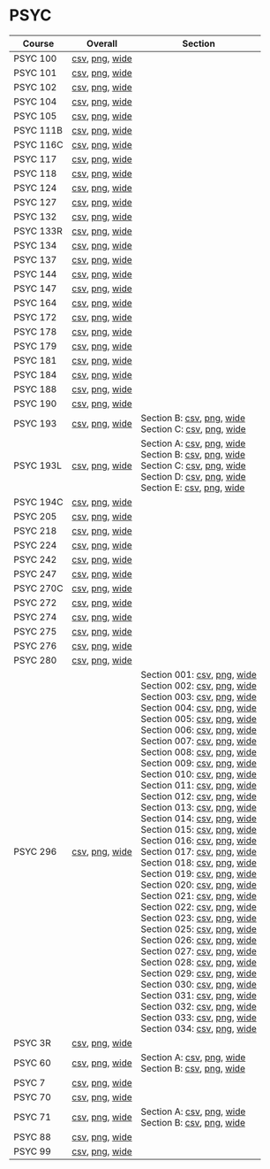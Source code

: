 # PSYC

| Course | Overall | Section |
| ------ | ------- | ------- |
| PSYC 100 | [csv](https://github.com/UCSD-Historical-Enrollment-Data/2024Spring/blob/main/overall/PSYC%20100.csv), [png](https://raw.githubusercontent.com/UCSD-Historical-Enrollment-Data/2024Spring/main/plot_overall/PSYC%20100.png), [wide](https://raw.githubusercontent.com/UCSD-Historical-Enrollment-Data/2024Spring/main/plot_overall_wide/PSYC%20100.png) |  |
| PSYC 101 | [csv](https://github.com/UCSD-Historical-Enrollment-Data/2024Spring/blob/main/overall/PSYC%20101.csv), [png](https://raw.githubusercontent.com/UCSD-Historical-Enrollment-Data/2024Spring/main/plot_overall/PSYC%20101.png), [wide](https://raw.githubusercontent.com/UCSD-Historical-Enrollment-Data/2024Spring/main/plot_overall_wide/PSYC%20101.png) |  |
| PSYC 102 | [csv](https://github.com/UCSD-Historical-Enrollment-Data/2024Spring/blob/main/overall/PSYC%20102.csv), [png](https://raw.githubusercontent.com/UCSD-Historical-Enrollment-Data/2024Spring/main/plot_overall/PSYC%20102.png), [wide](https://raw.githubusercontent.com/UCSD-Historical-Enrollment-Data/2024Spring/main/plot_overall_wide/PSYC%20102.png) |  |
| PSYC 104 | [csv](https://github.com/UCSD-Historical-Enrollment-Data/2024Spring/blob/main/overall/PSYC%20104.csv), [png](https://raw.githubusercontent.com/UCSD-Historical-Enrollment-Data/2024Spring/main/plot_overall/PSYC%20104.png), [wide](https://raw.githubusercontent.com/UCSD-Historical-Enrollment-Data/2024Spring/main/plot_overall_wide/PSYC%20104.png) |  |
| PSYC 105 | [csv](https://github.com/UCSD-Historical-Enrollment-Data/2024Spring/blob/main/overall/PSYC%20105.csv), [png](https://raw.githubusercontent.com/UCSD-Historical-Enrollment-Data/2024Spring/main/plot_overall/PSYC%20105.png), [wide](https://raw.githubusercontent.com/UCSD-Historical-Enrollment-Data/2024Spring/main/plot_overall_wide/PSYC%20105.png) |  |
| PSYC 111B | [csv](https://github.com/UCSD-Historical-Enrollment-Data/2024Spring/blob/main/overall/PSYC%20111B.csv), [png](https://raw.githubusercontent.com/UCSD-Historical-Enrollment-Data/2024Spring/main/plot_overall/PSYC%20111B.png), [wide](https://raw.githubusercontent.com/UCSD-Historical-Enrollment-Data/2024Spring/main/plot_overall_wide/PSYC%20111B.png) |  |
| PSYC 116C | [csv](https://github.com/UCSD-Historical-Enrollment-Data/2024Spring/blob/main/overall/PSYC%20116C.csv), [png](https://raw.githubusercontent.com/UCSD-Historical-Enrollment-Data/2024Spring/main/plot_overall/PSYC%20116C.png), [wide](https://raw.githubusercontent.com/UCSD-Historical-Enrollment-Data/2024Spring/main/plot_overall_wide/PSYC%20116C.png) |  |
| PSYC 117 | [csv](https://github.com/UCSD-Historical-Enrollment-Data/2024Spring/blob/main/overall/PSYC%20117.csv), [png](https://raw.githubusercontent.com/UCSD-Historical-Enrollment-Data/2024Spring/main/plot_overall/PSYC%20117.png), [wide](https://raw.githubusercontent.com/UCSD-Historical-Enrollment-Data/2024Spring/main/plot_overall_wide/PSYC%20117.png) |  |
| PSYC 118 | [csv](https://github.com/UCSD-Historical-Enrollment-Data/2024Spring/blob/main/overall/PSYC%20118.csv), [png](https://raw.githubusercontent.com/UCSD-Historical-Enrollment-Data/2024Spring/main/plot_overall/PSYC%20118.png), [wide](https://raw.githubusercontent.com/UCSD-Historical-Enrollment-Data/2024Spring/main/plot_overall_wide/PSYC%20118.png) |  |
| PSYC 124 | [csv](https://github.com/UCSD-Historical-Enrollment-Data/2024Spring/blob/main/overall/PSYC%20124.csv), [png](https://raw.githubusercontent.com/UCSD-Historical-Enrollment-Data/2024Spring/main/plot_overall/PSYC%20124.png), [wide](https://raw.githubusercontent.com/UCSD-Historical-Enrollment-Data/2024Spring/main/plot_overall_wide/PSYC%20124.png) |  |
| PSYC 127 | [csv](https://github.com/UCSD-Historical-Enrollment-Data/2024Spring/blob/main/overall/PSYC%20127.csv), [png](https://raw.githubusercontent.com/UCSD-Historical-Enrollment-Data/2024Spring/main/plot_overall/PSYC%20127.png), [wide](https://raw.githubusercontent.com/UCSD-Historical-Enrollment-Data/2024Spring/main/plot_overall_wide/PSYC%20127.png) |  |
| PSYC 132 | [csv](https://github.com/UCSD-Historical-Enrollment-Data/2024Spring/blob/main/overall/PSYC%20132.csv), [png](https://raw.githubusercontent.com/UCSD-Historical-Enrollment-Data/2024Spring/main/plot_overall/PSYC%20132.png), [wide](https://raw.githubusercontent.com/UCSD-Historical-Enrollment-Data/2024Spring/main/plot_overall_wide/PSYC%20132.png) |  |
| PSYC 133R | [csv](https://github.com/UCSD-Historical-Enrollment-Data/2024Spring/blob/main/overall/PSYC%20133R.csv), [png](https://raw.githubusercontent.com/UCSD-Historical-Enrollment-Data/2024Spring/main/plot_overall/PSYC%20133R.png), [wide](https://raw.githubusercontent.com/UCSD-Historical-Enrollment-Data/2024Spring/main/plot_overall_wide/PSYC%20133R.png) |  |
| PSYC 134 | [csv](https://github.com/UCSD-Historical-Enrollment-Data/2024Spring/blob/main/overall/PSYC%20134.csv), [png](https://raw.githubusercontent.com/UCSD-Historical-Enrollment-Data/2024Spring/main/plot_overall/PSYC%20134.png), [wide](https://raw.githubusercontent.com/UCSD-Historical-Enrollment-Data/2024Spring/main/plot_overall_wide/PSYC%20134.png) |  |
| PSYC 137 | [csv](https://github.com/UCSD-Historical-Enrollment-Data/2024Spring/blob/main/overall/PSYC%20137.csv), [png](https://raw.githubusercontent.com/UCSD-Historical-Enrollment-Data/2024Spring/main/plot_overall/PSYC%20137.png), [wide](https://raw.githubusercontent.com/UCSD-Historical-Enrollment-Data/2024Spring/main/plot_overall_wide/PSYC%20137.png) |  |
| PSYC 144 | [csv](https://github.com/UCSD-Historical-Enrollment-Data/2024Spring/blob/main/overall/PSYC%20144.csv), [png](https://raw.githubusercontent.com/UCSD-Historical-Enrollment-Data/2024Spring/main/plot_overall/PSYC%20144.png), [wide](https://raw.githubusercontent.com/UCSD-Historical-Enrollment-Data/2024Spring/main/plot_overall_wide/PSYC%20144.png) |  |
| PSYC 147 | [csv](https://github.com/UCSD-Historical-Enrollment-Data/2024Spring/blob/main/overall/PSYC%20147.csv), [png](https://raw.githubusercontent.com/UCSD-Historical-Enrollment-Data/2024Spring/main/plot_overall/PSYC%20147.png), [wide](https://raw.githubusercontent.com/UCSD-Historical-Enrollment-Data/2024Spring/main/plot_overall_wide/PSYC%20147.png) |  |
| PSYC 164 | [csv](https://github.com/UCSD-Historical-Enrollment-Data/2024Spring/blob/main/overall/PSYC%20164.csv), [png](https://raw.githubusercontent.com/UCSD-Historical-Enrollment-Data/2024Spring/main/plot_overall/PSYC%20164.png), [wide](https://raw.githubusercontent.com/UCSD-Historical-Enrollment-Data/2024Spring/main/plot_overall_wide/PSYC%20164.png) |  |
| PSYC 172 | [csv](https://github.com/UCSD-Historical-Enrollment-Data/2024Spring/blob/main/overall/PSYC%20172.csv), [png](https://raw.githubusercontent.com/UCSD-Historical-Enrollment-Data/2024Spring/main/plot_overall/PSYC%20172.png), [wide](https://raw.githubusercontent.com/UCSD-Historical-Enrollment-Data/2024Spring/main/plot_overall_wide/PSYC%20172.png) |  |
| PSYC 178 | [csv](https://github.com/UCSD-Historical-Enrollment-Data/2024Spring/blob/main/overall/PSYC%20178.csv), [png](https://raw.githubusercontent.com/UCSD-Historical-Enrollment-Data/2024Spring/main/plot_overall/PSYC%20178.png), [wide](https://raw.githubusercontent.com/UCSD-Historical-Enrollment-Data/2024Spring/main/plot_overall_wide/PSYC%20178.png) |  |
| PSYC 179 | [csv](https://github.com/UCSD-Historical-Enrollment-Data/2024Spring/blob/main/overall/PSYC%20179.csv), [png](https://raw.githubusercontent.com/UCSD-Historical-Enrollment-Data/2024Spring/main/plot_overall/PSYC%20179.png), [wide](https://raw.githubusercontent.com/UCSD-Historical-Enrollment-Data/2024Spring/main/plot_overall_wide/PSYC%20179.png) |  |
| PSYC 181 | [csv](https://github.com/UCSD-Historical-Enrollment-Data/2024Spring/blob/main/overall/PSYC%20181.csv), [png](https://raw.githubusercontent.com/UCSD-Historical-Enrollment-Data/2024Spring/main/plot_overall/PSYC%20181.png), [wide](https://raw.githubusercontent.com/UCSD-Historical-Enrollment-Data/2024Spring/main/plot_overall_wide/PSYC%20181.png) |  |
| PSYC 184 | [csv](https://github.com/UCSD-Historical-Enrollment-Data/2024Spring/blob/main/overall/PSYC%20184.csv), [png](https://raw.githubusercontent.com/UCSD-Historical-Enrollment-Data/2024Spring/main/plot_overall/PSYC%20184.png), [wide](https://raw.githubusercontent.com/UCSD-Historical-Enrollment-Data/2024Spring/main/plot_overall_wide/PSYC%20184.png) |  |
| PSYC 188 | [csv](https://github.com/UCSD-Historical-Enrollment-Data/2024Spring/blob/main/overall/PSYC%20188.csv), [png](https://raw.githubusercontent.com/UCSD-Historical-Enrollment-Data/2024Spring/main/plot_overall/PSYC%20188.png), [wide](https://raw.githubusercontent.com/UCSD-Historical-Enrollment-Data/2024Spring/main/plot_overall_wide/PSYC%20188.png) |  |
| PSYC 190 | [csv](https://github.com/UCSD-Historical-Enrollment-Data/2024Spring/blob/main/overall/PSYC%20190.csv), [png](https://raw.githubusercontent.com/UCSD-Historical-Enrollment-Data/2024Spring/main/plot_overall/PSYC%20190.png), [wide](https://raw.githubusercontent.com/UCSD-Historical-Enrollment-Data/2024Spring/main/plot_overall_wide/PSYC%20190.png) |  |
| PSYC 193 | [csv](https://github.com/UCSD-Historical-Enrollment-Data/2024Spring/blob/main/overall/PSYC%20193.csv), [png](https://raw.githubusercontent.com/UCSD-Historical-Enrollment-Data/2024Spring/main/plot_overall/PSYC%20193.png), [wide](https://raw.githubusercontent.com/UCSD-Historical-Enrollment-Data/2024Spring/main/plot_overall_wide/PSYC%20193.png) | Section B: [csv](https://github.com/UCSD-Historical-Enrollment-Data/2024Spring/blob/main/section/PSYC%20193_B.csv), [png](https://raw.githubusercontent.com/UCSD-Historical-Enrollment-Data/2024Spring/main/plot_section/PSYC%20193_B.png), [wide](https://raw.githubusercontent.com/UCSD-Historical-Enrollment-Data/2024Spring/main/plot_section_wide/PSYC%20193_B.png)<br>Section C: [csv](https://github.com/UCSD-Historical-Enrollment-Data/2024Spring/blob/main/section/PSYC%20193_C.csv), [png](https://raw.githubusercontent.com/UCSD-Historical-Enrollment-Data/2024Spring/main/plot_section/PSYC%20193_C.png), [wide](https://raw.githubusercontent.com/UCSD-Historical-Enrollment-Data/2024Spring/main/plot_section_wide/PSYC%20193_C.png) |
| PSYC 193L | [csv](https://github.com/UCSD-Historical-Enrollment-Data/2024Spring/blob/main/overall/PSYC%20193L.csv), [png](https://raw.githubusercontent.com/UCSD-Historical-Enrollment-Data/2024Spring/main/plot_overall/PSYC%20193L.png), [wide](https://raw.githubusercontent.com/UCSD-Historical-Enrollment-Data/2024Spring/main/plot_overall_wide/PSYC%20193L.png) | Section A: [csv](https://github.com/UCSD-Historical-Enrollment-Data/2024Spring/blob/main/section/PSYC%20193L_A.csv), [png](https://raw.githubusercontent.com/UCSD-Historical-Enrollment-Data/2024Spring/main/plot_section/PSYC%20193L_A.png), [wide](https://raw.githubusercontent.com/UCSD-Historical-Enrollment-Data/2024Spring/main/plot_section_wide/PSYC%20193L_A.png)<br>Section B: [csv](https://github.com/UCSD-Historical-Enrollment-Data/2024Spring/blob/main/section/PSYC%20193L_B.csv), [png](https://raw.githubusercontent.com/UCSD-Historical-Enrollment-Data/2024Spring/main/plot_section/PSYC%20193L_B.png), [wide](https://raw.githubusercontent.com/UCSD-Historical-Enrollment-Data/2024Spring/main/plot_section_wide/PSYC%20193L_B.png)<br>Section C: [csv](https://github.com/UCSD-Historical-Enrollment-Data/2024Spring/blob/main/section/PSYC%20193L_C.csv), [png](https://raw.githubusercontent.com/UCSD-Historical-Enrollment-Data/2024Spring/main/plot_section/PSYC%20193L_C.png), [wide](https://raw.githubusercontent.com/UCSD-Historical-Enrollment-Data/2024Spring/main/plot_section_wide/PSYC%20193L_C.png)<br>Section D: [csv](https://github.com/UCSD-Historical-Enrollment-Data/2024Spring/blob/main/section/PSYC%20193L_D.csv), [png](https://raw.githubusercontent.com/UCSD-Historical-Enrollment-Data/2024Spring/main/plot_section/PSYC%20193L_D.png), [wide](https://raw.githubusercontent.com/UCSD-Historical-Enrollment-Data/2024Spring/main/plot_section_wide/PSYC%20193L_D.png)<br>Section E: [csv](https://github.com/UCSD-Historical-Enrollment-Data/2024Spring/blob/main/section/PSYC%20193L_E.csv), [png](https://raw.githubusercontent.com/UCSD-Historical-Enrollment-Data/2024Spring/main/plot_section/PSYC%20193L_E.png), [wide](https://raw.githubusercontent.com/UCSD-Historical-Enrollment-Data/2024Spring/main/plot_section_wide/PSYC%20193L_E.png) |
| PSYC 194C | [csv](https://github.com/UCSD-Historical-Enrollment-Data/2024Spring/blob/main/overall/PSYC%20194C.csv), [png](https://raw.githubusercontent.com/UCSD-Historical-Enrollment-Data/2024Spring/main/plot_overall/PSYC%20194C.png), [wide](https://raw.githubusercontent.com/UCSD-Historical-Enrollment-Data/2024Spring/main/plot_overall_wide/PSYC%20194C.png) |  |
| PSYC 205 | [csv](https://github.com/UCSD-Historical-Enrollment-Data/2024Spring/blob/main/overall/PSYC%20205.csv), [png](https://raw.githubusercontent.com/UCSD-Historical-Enrollment-Data/2024Spring/main/plot_overall/PSYC%20205.png), [wide](https://raw.githubusercontent.com/UCSD-Historical-Enrollment-Data/2024Spring/main/plot_overall_wide/PSYC%20205.png) |  |
| PSYC 218 | [csv](https://github.com/UCSD-Historical-Enrollment-Data/2024Spring/blob/main/overall/PSYC%20218.csv), [png](https://raw.githubusercontent.com/UCSD-Historical-Enrollment-Data/2024Spring/main/plot_overall/PSYC%20218.png), [wide](https://raw.githubusercontent.com/UCSD-Historical-Enrollment-Data/2024Spring/main/plot_overall_wide/PSYC%20218.png) |  |
| PSYC 224 | [csv](https://github.com/UCSD-Historical-Enrollment-Data/2024Spring/blob/main/overall/PSYC%20224.csv), [png](https://raw.githubusercontent.com/UCSD-Historical-Enrollment-Data/2024Spring/main/plot_overall/PSYC%20224.png), [wide](https://raw.githubusercontent.com/UCSD-Historical-Enrollment-Data/2024Spring/main/plot_overall_wide/PSYC%20224.png) |  |
| PSYC 242 | [csv](https://github.com/UCSD-Historical-Enrollment-Data/2024Spring/blob/main/overall/PSYC%20242.csv), [png](https://raw.githubusercontent.com/UCSD-Historical-Enrollment-Data/2024Spring/main/plot_overall/PSYC%20242.png), [wide](https://raw.githubusercontent.com/UCSD-Historical-Enrollment-Data/2024Spring/main/plot_overall_wide/PSYC%20242.png) |  |
| PSYC 247 | [csv](https://github.com/UCSD-Historical-Enrollment-Data/2024Spring/blob/main/overall/PSYC%20247.csv), [png](https://raw.githubusercontent.com/UCSD-Historical-Enrollment-Data/2024Spring/main/plot_overall/PSYC%20247.png), [wide](https://raw.githubusercontent.com/UCSD-Historical-Enrollment-Data/2024Spring/main/plot_overall_wide/PSYC%20247.png) |  |
| PSYC 270C | [csv](https://github.com/UCSD-Historical-Enrollment-Data/2024Spring/blob/main/overall/PSYC%20270C.csv), [png](https://raw.githubusercontent.com/UCSD-Historical-Enrollment-Data/2024Spring/main/plot_overall/PSYC%20270C.png), [wide](https://raw.githubusercontent.com/UCSD-Historical-Enrollment-Data/2024Spring/main/plot_overall_wide/PSYC%20270C.png) |  |
| PSYC 272 | [csv](https://github.com/UCSD-Historical-Enrollment-Data/2024Spring/blob/main/overall/PSYC%20272.csv), [png](https://raw.githubusercontent.com/UCSD-Historical-Enrollment-Data/2024Spring/main/plot_overall/PSYC%20272.png), [wide](https://raw.githubusercontent.com/UCSD-Historical-Enrollment-Data/2024Spring/main/plot_overall_wide/PSYC%20272.png) |  |
| PSYC 274 | [csv](https://github.com/UCSD-Historical-Enrollment-Data/2024Spring/blob/main/overall/PSYC%20274.csv), [png](https://raw.githubusercontent.com/UCSD-Historical-Enrollment-Data/2024Spring/main/plot_overall/PSYC%20274.png), [wide](https://raw.githubusercontent.com/UCSD-Historical-Enrollment-Data/2024Spring/main/plot_overall_wide/PSYC%20274.png) |  |
| PSYC 275 | [csv](https://github.com/UCSD-Historical-Enrollment-Data/2024Spring/blob/main/overall/PSYC%20275.csv), [png](https://raw.githubusercontent.com/UCSD-Historical-Enrollment-Data/2024Spring/main/plot_overall/PSYC%20275.png), [wide](https://raw.githubusercontent.com/UCSD-Historical-Enrollment-Data/2024Spring/main/plot_overall_wide/PSYC%20275.png) |  |
| PSYC 276 | [csv](https://github.com/UCSD-Historical-Enrollment-Data/2024Spring/blob/main/overall/PSYC%20276.csv), [png](https://raw.githubusercontent.com/UCSD-Historical-Enrollment-Data/2024Spring/main/plot_overall/PSYC%20276.png), [wide](https://raw.githubusercontent.com/UCSD-Historical-Enrollment-Data/2024Spring/main/plot_overall_wide/PSYC%20276.png) |  |
| PSYC 280 | [csv](https://github.com/UCSD-Historical-Enrollment-Data/2024Spring/blob/main/overall/PSYC%20280.csv), [png](https://raw.githubusercontent.com/UCSD-Historical-Enrollment-Data/2024Spring/main/plot_overall/PSYC%20280.png), [wide](https://raw.githubusercontent.com/UCSD-Historical-Enrollment-Data/2024Spring/main/plot_overall_wide/PSYC%20280.png) |  |
| PSYC 296 | [csv](https://github.com/UCSD-Historical-Enrollment-Data/2024Spring/blob/main/overall/PSYC%20296.csv), [png](https://raw.githubusercontent.com/UCSD-Historical-Enrollment-Data/2024Spring/main/plot_overall/PSYC%20296.png), [wide](https://raw.githubusercontent.com/UCSD-Historical-Enrollment-Data/2024Spring/main/plot_overall_wide/PSYC%20296.png) | Section 001: [csv](https://github.com/UCSD-Historical-Enrollment-Data/2024Spring/blob/main/section/PSYC%20296_001.csv), [png](https://raw.githubusercontent.com/UCSD-Historical-Enrollment-Data/2024Spring/main/plot_section/PSYC%20296_001.png), [wide](https://raw.githubusercontent.com/UCSD-Historical-Enrollment-Data/2024Spring/main/plot_section_wide/PSYC%20296_001.png)<br>Section 002: [csv](https://github.com/UCSD-Historical-Enrollment-Data/2024Spring/blob/main/section/PSYC%20296_002.csv), [png](https://raw.githubusercontent.com/UCSD-Historical-Enrollment-Data/2024Spring/main/plot_section/PSYC%20296_002.png), [wide](https://raw.githubusercontent.com/UCSD-Historical-Enrollment-Data/2024Spring/main/plot_section_wide/PSYC%20296_002.png)<br>Section 003: [csv](https://github.com/UCSD-Historical-Enrollment-Data/2024Spring/blob/main/section/PSYC%20296_003.csv), [png](https://raw.githubusercontent.com/UCSD-Historical-Enrollment-Data/2024Spring/main/plot_section/PSYC%20296_003.png), [wide](https://raw.githubusercontent.com/UCSD-Historical-Enrollment-Data/2024Spring/main/plot_section_wide/PSYC%20296_003.png)<br>Section 004: [csv](https://github.com/UCSD-Historical-Enrollment-Data/2024Spring/blob/main/section/PSYC%20296_004.csv), [png](https://raw.githubusercontent.com/UCSD-Historical-Enrollment-Data/2024Spring/main/plot_section/PSYC%20296_004.png), [wide](https://raw.githubusercontent.com/UCSD-Historical-Enrollment-Data/2024Spring/main/plot_section_wide/PSYC%20296_004.png)<br>Section 005: [csv](https://github.com/UCSD-Historical-Enrollment-Data/2024Spring/blob/main/section/PSYC%20296_005.csv), [png](https://raw.githubusercontent.com/UCSD-Historical-Enrollment-Data/2024Spring/main/plot_section/PSYC%20296_005.png), [wide](https://raw.githubusercontent.com/UCSD-Historical-Enrollment-Data/2024Spring/main/plot_section_wide/PSYC%20296_005.png)<br>Section 006: [csv](https://github.com/UCSD-Historical-Enrollment-Data/2024Spring/blob/main/section/PSYC%20296_006.csv), [png](https://raw.githubusercontent.com/UCSD-Historical-Enrollment-Data/2024Spring/main/plot_section/PSYC%20296_006.png), [wide](https://raw.githubusercontent.com/UCSD-Historical-Enrollment-Data/2024Spring/main/plot_section_wide/PSYC%20296_006.png)<br>Section 007: [csv](https://github.com/UCSD-Historical-Enrollment-Data/2024Spring/blob/main/section/PSYC%20296_007.csv), [png](https://raw.githubusercontent.com/UCSD-Historical-Enrollment-Data/2024Spring/main/plot_section/PSYC%20296_007.png), [wide](https://raw.githubusercontent.com/UCSD-Historical-Enrollment-Data/2024Spring/main/plot_section_wide/PSYC%20296_007.png)<br>Section 008: [csv](https://github.com/UCSD-Historical-Enrollment-Data/2024Spring/blob/main/section/PSYC%20296_008.csv), [png](https://raw.githubusercontent.com/UCSD-Historical-Enrollment-Data/2024Spring/main/plot_section/PSYC%20296_008.png), [wide](https://raw.githubusercontent.com/UCSD-Historical-Enrollment-Data/2024Spring/main/plot_section_wide/PSYC%20296_008.png)<br>Section 009: [csv](https://github.com/UCSD-Historical-Enrollment-Data/2024Spring/blob/main/section/PSYC%20296_009.csv), [png](https://raw.githubusercontent.com/UCSD-Historical-Enrollment-Data/2024Spring/main/plot_section/PSYC%20296_009.png), [wide](https://raw.githubusercontent.com/UCSD-Historical-Enrollment-Data/2024Spring/main/plot_section_wide/PSYC%20296_009.png)<br>Section 010: [csv](https://github.com/UCSD-Historical-Enrollment-Data/2024Spring/blob/main/section/PSYC%20296_010.csv), [png](https://raw.githubusercontent.com/UCSD-Historical-Enrollment-Data/2024Spring/main/plot_section/PSYC%20296_010.png), [wide](https://raw.githubusercontent.com/UCSD-Historical-Enrollment-Data/2024Spring/main/plot_section_wide/PSYC%20296_010.png)<br>Section 011: [csv](https://github.com/UCSD-Historical-Enrollment-Data/2024Spring/blob/main/section/PSYC%20296_011.csv), [png](https://raw.githubusercontent.com/UCSD-Historical-Enrollment-Data/2024Spring/main/plot_section/PSYC%20296_011.png), [wide](https://raw.githubusercontent.com/UCSD-Historical-Enrollment-Data/2024Spring/main/plot_section_wide/PSYC%20296_011.png)<br>Section 012: [csv](https://github.com/UCSD-Historical-Enrollment-Data/2024Spring/blob/main/section/PSYC%20296_012.csv), [png](https://raw.githubusercontent.com/UCSD-Historical-Enrollment-Data/2024Spring/main/plot_section/PSYC%20296_012.png), [wide](https://raw.githubusercontent.com/UCSD-Historical-Enrollment-Data/2024Spring/main/plot_section_wide/PSYC%20296_012.png)<br>Section 013: [csv](https://github.com/UCSD-Historical-Enrollment-Data/2024Spring/blob/main/section/PSYC%20296_013.csv), [png](https://raw.githubusercontent.com/UCSD-Historical-Enrollment-Data/2024Spring/main/plot_section/PSYC%20296_013.png), [wide](https://raw.githubusercontent.com/UCSD-Historical-Enrollment-Data/2024Spring/main/plot_section_wide/PSYC%20296_013.png)<br>Section 014: [csv](https://github.com/UCSD-Historical-Enrollment-Data/2024Spring/blob/main/section/PSYC%20296_014.csv), [png](https://raw.githubusercontent.com/UCSD-Historical-Enrollment-Data/2024Spring/main/plot_section/PSYC%20296_014.png), [wide](https://raw.githubusercontent.com/UCSD-Historical-Enrollment-Data/2024Spring/main/plot_section_wide/PSYC%20296_014.png)<br>Section 015: [csv](https://github.com/UCSD-Historical-Enrollment-Data/2024Spring/blob/main/section/PSYC%20296_015.csv), [png](https://raw.githubusercontent.com/UCSD-Historical-Enrollment-Data/2024Spring/main/plot_section/PSYC%20296_015.png), [wide](https://raw.githubusercontent.com/UCSD-Historical-Enrollment-Data/2024Spring/main/plot_section_wide/PSYC%20296_015.png)<br>Section 016: [csv](https://github.com/UCSD-Historical-Enrollment-Data/2024Spring/blob/main/section/PSYC%20296_016.csv), [png](https://raw.githubusercontent.com/UCSD-Historical-Enrollment-Data/2024Spring/main/plot_section/PSYC%20296_016.png), [wide](https://raw.githubusercontent.com/UCSD-Historical-Enrollment-Data/2024Spring/main/plot_section_wide/PSYC%20296_016.png)<br>Section 017: [csv](https://github.com/UCSD-Historical-Enrollment-Data/2024Spring/blob/main/section/PSYC%20296_017.csv), [png](https://raw.githubusercontent.com/UCSD-Historical-Enrollment-Data/2024Spring/main/plot_section/PSYC%20296_017.png), [wide](https://raw.githubusercontent.com/UCSD-Historical-Enrollment-Data/2024Spring/main/plot_section_wide/PSYC%20296_017.png)<br>Section 018: [csv](https://github.com/UCSD-Historical-Enrollment-Data/2024Spring/blob/main/section/PSYC%20296_018.csv), [png](https://raw.githubusercontent.com/UCSD-Historical-Enrollment-Data/2024Spring/main/plot_section/PSYC%20296_018.png), [wide](https://raw.githubusercontent.com/UCSD-Historical-Enrollment-Data/2024Spring/main/plot_section_wide/PSYC%20296_018.png)<br>Section 019: [csv](https://github.com/UCSD-Historical-Enrollment-Data/2024Spring/blob/main/section/PSYC%20296_019.csv), [png](https://raw.githubusercontent.com/UCSD-Historical-Enrollment-Data/2024Spring/main/plot_section/PSYC%20296_019.png), [wide](https://raw.githubusercontent.com/UCSD-Historical-Enrollment-Data/2024Spring/main/plot_section_wide/PSYC%20296_019.png)<br>Section 020: [csv](https://github.com/UCSD-Historical-Enrollment-Data/2024Spring/blob/main/section/PSYC%20296_020.csv), [png](https://raw.githubusercontent.com/UCSD-Historical-Enrollment-Data/2024Spring/main/plot_section/PSYC%20296_020.png), [wide](https://raw.githubusercontent.com/UCSD-Historical-Enrollment-Data/2024Spring/main/plot_section_wide/PSYC%20296_020.png)<br>Section 021: [csv](https://github.com/UCSD-Historical-Enrollment-Data/2024Spring/blob/main/section/PSYC%20296_021.csv), [png](https://raw.githubusercontent.com/UCSD-Historical-Enrollment-Data/2024Spring/main/plot_section/PSYC%20296_021.png), [wide](https://raw.githubusercontent.com/UCSD-Historical-Enrollment-Data/2024Spring/main/plot_section_wide/PSYC%20296_021.png)<br>Section 022: [csv](https://github.com/UCSD-Historical-Enrollment-Data/2024Spring/blob/main/section/PSYC%20296_022.csv), [png](https://raw.githubusercontent.com/UCSD-Historical-Enrollment-Data/2024Spring/main/plot_section/PSYC%20296_022.png), [wide](https://raw.githubusercontent.com/UCSD-Historical-Enrollment-Data/2024Spring/main/plot_section_wide/PSYC%20296_022.png)<br>Section 023: [csv](https://github.com/UCSD-Historical-Enrollment-Data/2024Spring/blob/main/section/PSYC%20296_023.csv), [png](https://raw.githubusercontent.com/UCSD-Historical-Enrollment-Data/2024Spring/main/plot_section/PSYC%20296_023.png), [wide](https://raw.githubusercontent.com/UCSD-Historical-Enrollment-Data/2024Spring/main/plot_section_wide/PSYC%20296_023.png)<br>Section 025: [csv](https://github.com/UCSD-Historical-Enrollment-Data/2024Spring/blob/main/section/PSYC%20296_025.csv), [png](https://raw.githubusercontent.com/UCSD-Historical-Enrollment-Data/2024Spring/main/plot_section/PSYC%20296_025.png), [wide](https://raw.githubusercontent.com/UCSD-Historical-Enrollment-Data/2024Spring/main/plot_section_wide/PSYC%20296_025.png)<br>Section 026: [csv](https://github.com/UCSD-Historical-Enrollment-Data/2024Spring/blob/main/section/PSYC%20296_026.csv), [png](https://raw.githubusercontent.com/UCSD-Historical-Enrollment-Data/2024Spring/main/plot_section/PSYC%20296_026.png), [wide](https://raw.githubusercontent.com/UCSD-Historical-Enrollment-Data/2024Spring/main/plot_section_wide/PSYC%20296_026.png)<br>Section 027: [csv](https://github.com/UCSD-Historical-Enrollment-Data/2024Spring/blob/main/section/PSYC%20296_027.csv), [png](https://raw.githubusercontent.com/UCSD-Historical-Enrollment-Data/2024Spring/main/plot_section/PSYC%20296_027.png), [wide](https://raw.githubusercontent.com/UCSD-Historical-Enrollment-Data/2024Spring/main/plot_section_wide/PSYC%20296_027.png)<br>Section 028: [csv](https://github.com/UCSD-Historical-Enrollment-Data/2024Spring/blob/main/section/PSYC%20296_028.csv), [png](https://raw.githubusercontent.com/UCSD-Historical-Enrollment-Data/2024Spring/main/plot_section/PSYC%20296_028.png), [wide](https://raw.githubusercontent.com/UCSD-Historical-Enrollment-Data/2024Spring/main/plot_section_wide/PSYC%20296_028.png)<br>Section 029: [csv](https://github.com/UCSD-Historical-Enrollment-Data/2024Spring/blob/main/section/PSYC%20296_029.csv), [png](https://raw.githubusercontent.com/UCSD-Historical-Enrollment-Data/2024Spring/main/plot_section/PSYC%20296_029.png), [wide](https://raw.githubusercontent.com/UCSD-Historical-Enrollment-Data/2024Spring/main/plot_section_wide/PSYC%20296_029.png)<br>Section 030: [csv](https://github.com/UCSD-Historical-Enrollment-Data/2024Spring/blob/main/section/PSYC%20296_030.csv), [png](https://raw.githubusercontent.com/UCSD-Historical-Enrollment-Data/2024Spring/main/plot_section/PSYC%20296_030.png), [wide](https://raw.githubusercontent.com/UCSD-Historical-Enrollment-Data/2024Spring/main/plot_section_wide/PSYC%20296_030.png)<br>Section 031: [csv](https://github.com/UCSD-Historical-Enrollment-Data/2024Spring/blob/main/section/PSYC%20296_031.csv), [png](https://raw.githubusercontent.com/UCSD-Historical-Enrollment-Data/2024Spring/main/plot_section/PSYC%20296_031.png), [wide](https://raw.githubusercontent.com/UCSD-Historical-Enrollment-Data/2024Spring/main/plot_section_wide/PSYC%20296_031.png)<br>Section 032: [csv](https://github.com/UCSD-Historical-Enrollment-Data/2024Spring/blob/main/section/PSYC%20296_032.csv), [png](https://raw.githubusercontent.com/UCSD-Historical-Enrollment-Data/2024Spring/main/plot_section/PSYC%20296_032.png), [wide](https://raw.githubusercontent.com/UCSD-Historical-Enrollment-Data/2024Spring/main/plot_section_wide/PSYC%20296_032.png)<br>Section 033: [csv](https://github.com/UCSD-Historical-Enrollment-Data/2024Spring/blob/main/section/PSYC%20296_033.csv), [png](https://raw.githubusercontent.com/UCSD-Historical-Enrollment-Data/2024Spring/main/plot_section/PSYC%20296_033.png), [wide](https://raw.githubusercontent.com/UCSD-Historical-Enrollment-Data/2024Spring/main/plot_section_wide/PSYC%20296_033.png)<br>Section 034: [csv](https://github.com/UCSD-Historical-Enrollment-Data/2024Spring/blob/main/section/PSYC%20296_034.csv), [png](https://raw.githubusercontent.com/UCSD-Historical-Enrollment-Data/2024Spring/main/plot_section/PSYC%20296_034.png), [wide](https://raw.githubusercontent.com/UCSD-Historical-Enrollment-Data/2024Spring/main/plot_section_wide/PSYC%20296_034.png) |
| PSYC 3R | [csv](https://github.com/UCSD-Historical-Enrollment-Data/2024Spring/blob/main/overall/PSYC%203R.csv), [png](https://raw.githubusercontent.com/UCSD-Historical-Enrollment-Data/2024Spring/main/plot_overall/PSYC%203R.png), [wide](https://raw.githubusercontent.com/UCSD-Historical-Enrollment-Data/2024Spring/main/plot_overall_wide/PSYC%203R.png) |  |
| PSYC 60 | [csv](https://github.com/UCSD-Historical-Enrollment-Data/2024Spring/blob/main/overall/PSYC%2060.csv), [png](https://raw.githubusercontent.com/UCSD-Historical-Enrollment-Data/2024Spring/main/plot_overall/PSYC%2060.png), [wide](https://raw.githubusercontent.com/UCSD-Historical-Enrollment-Data/2024Spring/main/plot_overall_wide/PSYC%2060.png) | Section A: [csv](https://github.com/UCSD-Historical-Enrollment-Data/2024Spring/blob/main/section/PSYC%2060_A.csv), [png](https://raw.githubusercontent.com/UCSD-Historical-Enrollment-Data/2024Spring/main/plot_section/PSYC%2060_A.png), [wide](https://raw.githubusercontent.com/UCSD-Historical-Enrollment-Data/2024Spring/main/plot_section_wide/PSYC%2060_A.png)<br>Section B: [csv](https://github.com/UCSD-Historical-Enrollment-Data/2024Spring/blob/main/section/PSYC%2060_B.csv), [png](https://raw.githubusercontent.com/UCSD-Historical-Enrollment-Data/2024Spring/main/plot_section/PSYC%2060_B.png), [wide](https://raw.githubusercontent.com/UCSD-Historical-Enrollment-Data/2024Spring/main/plot_section_wide/PSYC%2060_B.png) |
| PSYC 7 | [csv](https://github.com/UCSD-Historical-Enrollment-Data/2024Spring/blob/main/overall/PSYC%207.csv), [png](https://raw.githubusercontent.com/UCSD-Historical-Enrollment-Data/2024Spring/main/plot_overall/PSYC%207.png), [wide](https://raw.githubusercontent.com/UCSD-Historical-Enrollment-Data/2024Spring/main/plot_overall_wide/PSYC%207.png) |  |
| PSYC 70 | [csv](https://github.com/UCSD-Historical-Enrollment-Data/2024Spring/blob/main/overall/PSYC%2070.csv), [png](https://raw.githubusercontent.com/UCSD-Historical-Enrollment-Data/2024Spring/main/plot_overall/PSYC%2070.png), [wide](https://raw.githubusercontent.com/UCSD-Historical-Enrollment-Data/2024Spring/main/plot_overall_wide/PSYC%2070.png) |  |
| PSYC 71 | [csv](https://github.com/UCSD-Historical-Enrollment-Data/2024Spring/blob/main/overall/PSYC%2071.csv), [png](https://raw.githubusercontent.com/UCSD-Historical-Enrollment-Data/2024Spring/main/plot_overall/PSYC%2071.png), [wide](https://raw.githubusercontent.com/UCSD-Historical-Enrollment-Data/2024Spring/main/plot_overall_wide/PSYC%2071.png) | Section A: [csv](https://github.com/UCSD-Historical-Enrollment-Data/2024Spring/blob/main/section/PSYC%2071_A.csv), [png](https://raw.githubusercontent.com/UCSD-Historical-Enrollment-Data/2024Spring/main/plot_section/PSYC%2071_A.png), [wide](https://raw.githubusercontent.com/UCSD-Historical-Enrollment-Data/2024Spring/main/plot_section_wide/PSYC%2071_A.png)<br>Section B: [csv](https://github.com/UCSD-Historical-Enrollment-Data/2024Spring/blob/main/section/PSYC%2071_B.csv), [png](https://raw.githubusercontent.com/UCSD-Historical-Enrollment-Data/2024Spring/main/plot_section/PSYC%2071_B.png), [wide](https://raw.githubusercontent.com/UCSD-Historical-Enrollment-Data/2024Spring/main/plot_section_wide/PSYC%2071_B.png) |
| PSYC 88 | [csv](https://github.com/UCSD-Historical-Enrollment-Data/2024Spring/blob/main/overall/PSYC%2088.csv), [png](https://raw.githubusercontent.com/UCSD-Historical-Enrollment-Data/2024Spring/main/plot_overall/PSYC%2088.png), [wide](https://raw.githubusercontent.com/UCSD-Historical-Enrollment-Data/2024Spring/main/plot_overall_wide/PSYC%2088.png) |  |
| PSYC 99 | [csv](https://github.com/UCSD-Historical-Enrollment-Data/2024Spring/blob/main/overall/PSYC%2099.csv), [png](https://raw.githubusercontent.com/UCSD-Historical-Enrollment-Data/2024Spring/main/plot_overall/PSYC%2099.png), [wide](https://raw.githubusercontent.com/UCSD-Historical-Enrollment-Data/2024Spring/main/plot_overall_wide/PSYC%2099.png) |  |
